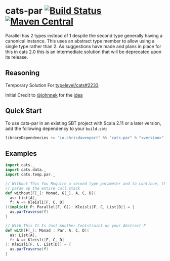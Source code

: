 # cats-par [![Build Status](https://travis-ci.org/ChristopherDavenport/cats-par.svg?branch=master)](https://travis-ci.org/ChristopherDavenport/cats-par) [![Maven Central](https://maven-badges.herokuapp.com/maven-central/io.chrisdavenport/cats-par_2.12/badge.svg)](https://maven-badges.herokuapp.com/maven-central/io.chrisdavenport/cats-par_2.12)

Parallel has 2 types instead of 1 despite the second type generally
having a canonical instance. This uses an abstract type member
to allow using a single type rather than 2. As suggestions have made
and plans in place for this in cats 2.0 this is an intermediate
solution that will be deprecated upon its release.

## Reasoning

Temporary Solution For [typelevel/cats#2233](https://github.com/typelevel/cats/issues/2233)

Initial Credit to [@johnnek](https://github.com/johnynek) for the [idea](https://github.com/typelevel/cats/pull/2180#issuecomment-369973585)

## Quick Start

To use cats-par in an existing SBT project with Scala 2.11 or a later version, add the following dependency to your
`build.sbt`:

```scala
libraryDependencies += "io.chrisdavenport" %% "cats-par" % "<version>"
```

## Examples

```scala
import cats._
import cats.data._
import cats.temp.par._

// Without This You Require a second type parameter and to continue, this second
// param up the entire call stack
def without[F[_]: Monad, G[_], A, C, D](
  as: List[A], 
  f: A => Kleisli[F, C, D]
)(implicit P: Parallel[F, G]): Kleisli[F, C, List[D]] = {
  as.parTraverse(f)
}

// With This It Is Just Another Contstraint on your Abstract F
def with[F[_]: Monad : Par, A, C, D](
  as: List[A],
  f: A => Kleisli[F, C, D]
): Kleisli[F, C, List[D]] = {
  as.parTraverse(f)
}
```
